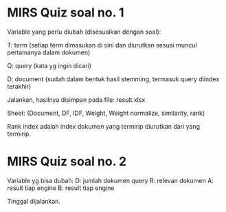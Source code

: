 # MIRS Quiz soal no. 1
Variable yang perlu diubah (disesuaikan dengan soal):

T: term (setiap term dimasukan di sini dan diurutkan sesuai muncul pertamanya dalam dokumen)

Q: query (kata yg ingin dicari)

D: document (sudah dalam bentuk hasil stemming, termasuk query diindex terakhir)

Jalankan, hasilnya disimpan pada file: result.xlsx 

Sheet: (Document, DF, IDF, Weight, Weight normalize, similarity, rank)

Rank index adalah index dokumen yang termirip diurutkan dari yang termirip.

# MIRS Quiz soal no. 2
Variable yg bisa dubah:
D: jumlah dokumen query
R: relevan dokumen
A: result tiap engine
B: result tiap engine

Tinggal dijalankan.
